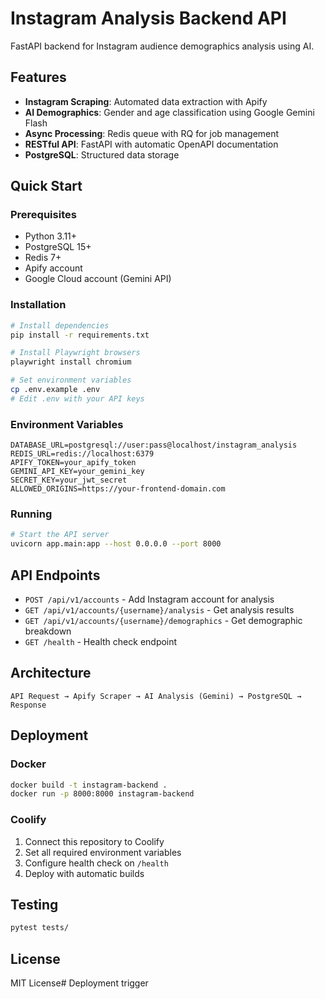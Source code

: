 # Instagram Analysis Backend API

FastAPI backend for Instagram audience demographics analysis using AI.

## Features

- **Instagram Scraping**: Automated data extraction with Apify
- **AI Demographics**: Gender and age classification using Google Gemini Flash
- **Async Processing**: Redis queue with RQ for job management
- **RESTful API**: FastAPI with automatic OpenAPI documentation
- **PostgreSQL**: Structured data storage

## Quick Start

### Prerequisites

- Python 3.11+
- PostgreSQL 15+
- Redis 7+
- Apify account
- Google Cloud account (Gemini API)

### Installation

```bash
# Install dependencies
pip install -r requirements.txt

# Install Playwright browsers
playwright install chromium

# Set environment variables
cp .env.example .env
# Edit .env with your API keys
```

### Environment Variables

```env
DATABASE_URL=postgresql://user:pass@localhost/instagram_analysis
REDIS_URL=redis://localhost:6379
APIFY_TOKEN=your_apify_token
GEMINI_API_KEY=your_gemini_key
SECRET_KEY=your_jwt_secret
ALLOWED_ORIGINS=https://your-frontend-domain.com
```

### Running

```bash
# Start the API server
uvicorn app.main:app --host 0.0.0.0 --port 8000
```

## API Endpoints

- `POST /api/v1/accounts` - Add Instagram account for analysis
- `GET /api/v1/accounts/{username}/analysis` - Get analysis results
- `GET /api/v1/accounts/{username}/demographics` - Get demographic breakdown
- `GET /health` - Health check endpoint

## Architecture

```
API Request → Apify Scraper → AI Analysis (Gemini) → PostgreSQL → Response
```

## Deployment

### Docker

```bash
docker build -t instagram-backend .
docker run -p 8000:8000 instagram-backend
```

### Coolify

1. Connect this repository to Coolify
2. Set all required environment variables
3. Configure health check on `/health`
4. Deploy with automatic builds

## Testing

```bash
pytest tests/
```

## License

MIT License# Deployment trigger
